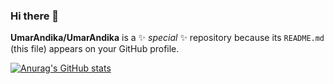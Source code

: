 ### Hi there 👋


**UmarAndika/UmarAndika** is a ✨ _special_ ✨ repository because its `README.md` (this file) appears on your GitHub profile.

[![Anurag's GitHub stats](https://github-readme-stats.vercel.app/api?username=UmarAndika)](https://github.com/anuraghazra/github-readme-stats)
